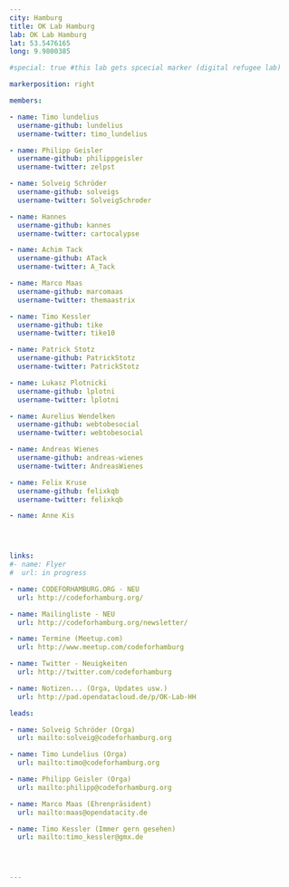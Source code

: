 ```yaml
---
city: Hamburg
title: OK Lab Hamburg
lab: OK Lab Hamburg
lat: 53.5476165
long: 9.9800385

#special: true #this lab gets spcecial marker (digital refugee lab)

markerposition: right

members:

- name: Timo lundelius
  username-github: lundelius
  username-twitter: timo_lundelius

- name: Philipp Geisler
  username-github: philippgeisler
  username-twitter: zelpst

- name: Solveig Schröder
  username-github: solveigs
  username-twitter: SolveigSchroder

- name: Hannes
  username-github: kannes
  username-twitter: cartocalypse

- name: Achim Tack
  username-github: ATack
  username-twitter: A_Tack

- name: Marco Maas
  username-github: marcomaas
  username-twitter: themaastrix

- name: Timo Kessler
  username-github: tike
  username-twitter: tike10

- name: Patrick Stotz
  username-github: PatrickStotz
  username-twitter: PatrickStotz

- name: Lukasz Plotnicki
  username-github: lplotni
  username-twitter: lplotni

- name: Aurelius Wendelken
  username-github: webtobesocial
  username-twitter: webtobesocial

- name: Andreas Wienes
  username-github: andreas-wienes
  username-twitter: AndreasWienes

- name: Felix Kruse
  username-github: felixkqb
  username-twitter: felixkqb

- name: Anne Kis




links:
#- name: Flyer
#  url: in progress

- name: CODEFORHAMBURG.ORG - NEU
  url: http://codeforhamburg.org/

- name: Mailingliste - NEU
  url: http://codeforhamburg.org/newsletter/

- name: Termine (Meetup.com)
  url: http://www.meetup.com/codeforhamburg

- name: Twitter - Neuigkeiten
  url: http://twitter.com/codeforhamburg

- name: Notizen... (Orga, Updates usw.)
  url: http://pad.opendatacloud.de/p/OK-Lab-HH

leads:

- name: Solveig Schröder (Orga)
  url: mailto:solveig@codeforhamburg.org

- name: Timo Lundelius (Orga)
  url: mailto:timo@codeforhamburg.org

- name: Philipp Geisler (Orga)
  url: mailto:philipp@codeforhamburg.org

- name: Marco Maas (Ehrenpräsident)
  url: mailto:maas@opendatacity.de

- name: Timo Kessler (Immer gern gesehen)
  url: mailto:timo_kessler@gmx.de




---
```

